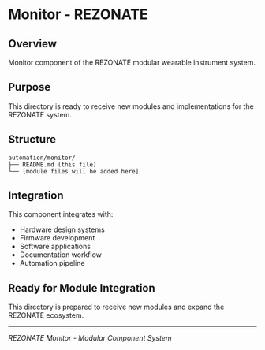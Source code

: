 # Monitor - REZONATE

## Overview
Monitor component of the REZONATE modular wearable instrument system.

## Purpose
This directory is ready to receive new modules and implementations for the REZONATE system.

## Structure
```
automation/monitor/
├── README.md (this file)
└── [module files will be added here]
```

## Integration
This component integrates with:
- Hardware design systems
- Firmware development
- Software applications
- Documentation workflow
- Automation pipeline

## Ready for Module Integration
This directory is prepared to receive new modules and expand the REZONATE ecosystem.

---
*REZONATE Monitor - Modular Component System*
